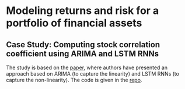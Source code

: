 # Modeling returns and risk for a portfolio of financial assets

## Case Study: Computing stock correlation coefficient using ARIMA and LSTM RNNs

The study is based on the [paper](https://arxiv.org/pdf/1808.01560.pdf), where authors have presented an approach based on ARIMA (to capture the linearity) and LSTM RNNs (to capture the non-linearity). The code is given in the [repo](https://arxiv.org/pdf/1808.01560.pdf).

